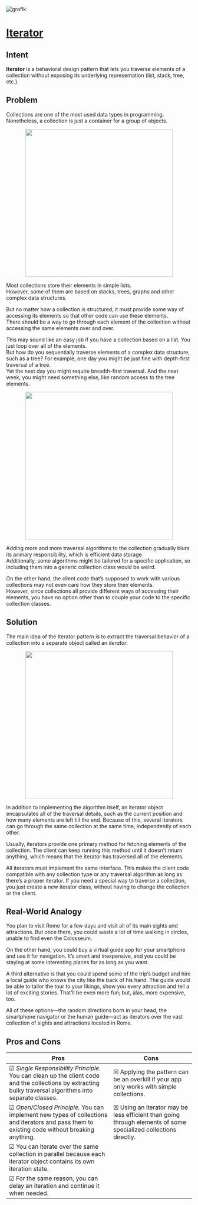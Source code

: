 ![grafik](https://github.com/user-attachments/assets/4f7c8f2b-3e9e-4979-8fa0-30a7c7ef8c78)

# [Iterator](https://refactoring.guru/design-patterns/iterator)

## Intent

**Iterator** is a behavioral design pattern that lets you traverse elements of a collection without exposing its underlying representation (list, stack, tree, etc.).

## Problem

Collections are one of the most used data types in programming. Nonetheless, a collection is just a container for a group of objects. 

<p align="center">
<img src="https://github.com/user-attachments/assets/208a9e5e-829f-4914-a91a-e2d94236af60" width="400" />
</p>


Most collections store their elements in simple lists.  
However, some of them are based on stacks, trees, graphs and other complex data structures.

But no matter how a collection is structured, it must provide some way of accessing its elements so that other code can use these elements.  
There should be a way to go through each element of the collection without accessing the same elements over and over.

This may sound like an easy job if you have a collection based on a list. You just loop over all of the elements.  
But how do you sequentially traverse elements of a complex data structure, such as a tree? For example, one day you might be just fine with depth-first traversal of a tree.  
Yet the next day you might require breadth-first traversal. And the next week, you might need something else, like random access to the tree elements. 

<p align="center">
<img src="https://github.com/user-attachments/assets/72bb5409-796f-4a93-993d-4217ecd95530" width="400" />
</p>

Adding more and more traversal algorithms to the collection gradually blurs its primary responsibility, which is efficient data storage.  
Additionally, some algorithms might be tailored for a specific application, so including them into a generic collection class would be weird.

On the other hand, the client code that’s supposed to work with various collections may not even care how they store their elements.  
However, since collections all provide different ways of accessing their elements, you have no option other than to couple your code to the specific collection classes. 

## Solution

The main idea of the Iterator pattern is to extract the traversal behavior of a collection into a separate object called an *iterator*.


<p align="center">
<img src="https://github.com/user-attachments/assets/192b276e-1fad-4cdb-a684-9932fd2593bd" width="400" />
</p>

In addition to implementing the algorithm itself, an iterator object encapsulates all of the traversal details, such as the current position and how many elements are left till the end. Because of this, several iterators can go through the same collection at the same time, independently of each other.

Usually, iterators provide one primary method for fetching elements of the collection. The client can keep running this method until it doesn’t return anything, which means that the iterator has traversed all of the elements.

All iterators must implement the same interface. This makes the client code compatible with any collection type or any traversal algorithm as long as there’s a proper iterator. If you need a special way to traverse a collection, you just create a new iterator class, without having to change the collection or the client. 

## Real-World Analogy

You plan to visit Rome for a few days and visit all of its main sights and attractions. But once there, you could waste a lot of time walking in circles, unable to find even the Colosseum.

On the other hand, you could buy a virtual guide app for your smartphone and use it for navigation. It’s smart and inexpensive, and you could be staying at some interesting places for as long as you want.

A third alternative is that you could spend some of the trip’s budget and hire a local guide who knows the city like the back of his hand. The guide would be able to tailor the tour to your likings, show you every attraction and tell a lot of exciting stories. That’ll be even more fun; but, alas, more expensive, too.

All of these options—the random directions born in your head, the smartphone navigator or the human guide—act as iterators over the vast collection of sights and attractions located in Rome.

## Pros and Cons

| Pros | Cons |
| ----------- | ----------- |
|☑ *Single Responsibility Principle.* You can clean up the client code and the collections by extracting bulky traversal algorithms into separate classes.|☒ Applying the pattern can be an overkill if your app only works with simple collections.|
|☑ *Open/Closed Principle.* You can implement new types of collections and iterators and pass them to existing code without breaking anything.|☒ Using an iterator may be less efficient than going through elements of some specialized collections directly.|
|☑ You can iterate over the same collection in parallel because each iterator object contains its own iteration state.||
|☑ For the same reason, you can delay an iteration and continue it when needed.||
